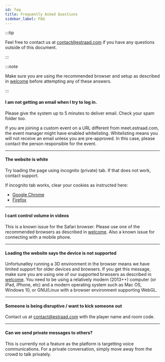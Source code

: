 ```yaml
---
id: faq
title: Frequently Asked Questions
sidebar_label: FAQ
---
```



:::tip

Feel free to contact us at contact@estraad.com if you have any questions outside of this document.

:::

:::note

Make sure you are using the recommended browser and setup as described in [welcome](welcome.md) before attempting any of these answers.

:::

#### I am not getting an email when I try to log in.

Please give the system up to 5 minutes to deliver email. Check your spam folder too.

If you are joining a custom event on a URL different from meet.estraad.com, the event manager might have enabled whitelisting. Whitelisting means you will not receive an email unless you are pre-approved. In this case, please contact the person responsible for the event.

---

#### The website is white

Try loading the page using incognito (private) tab. If that does not work, contact support.

If incognito tab works, clear your cookies as instructed here:
- [Google Chrome](https://support.google.com/accounts/answer/32050?co=GENIE.Platform%3DDesktop&hl=en)
- [Firefox](https://support.mozilla.org/en-US/kb/clear-cookies-and-site-data-firefox)

---

#### I cant control volume in videos

This is a known issue for the Safari browser. Please use one of the recommended browsers as described in [welcome](welcome.md). Also a known issue for connecting with a mobile phone. 

---

#### Loading the website says the device is not supported

Unfortunatley running a 3D environment in the browser means we have limited support for older devices and browsers. If you get this message, make sure you are using one of our supported brwosers as described in [welcome](welcome.md). You need to be using a relatively modern (2013++) computer (or iPad, iPhone, etc) and a modern operating system such as Mac OS, Windows 10, or GNU/Linux with a browser environment supporting WebGL.

---

#### Someone is being disruptive / want to kick someone out

Contact us at contact@estraad.com with the player name and room code.

---

#### Can we send private messages to others?

This is currently not a feature as the platform is targetting voice communications. For a private conversation, simply move away from the crowd to talk privately.

